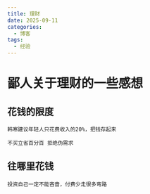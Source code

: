 ```yaml
---
title: 理财
date: 2025-09-11
categories:
  - 博客
tags:
  - 经验
---
```


# 鄙人关于理财的一些感想

## 花钱的限度

    韩寒建议年轻人只花费收入的20%，把钱存起来

    不买立省百分百 拒绝伪需求

## 往哪里花钱

    投资自己一定不能吝啬，付费少走很多弯路